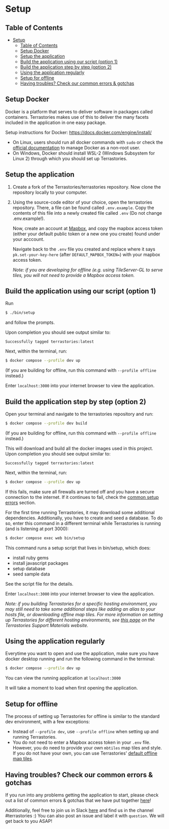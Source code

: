 # Setup

## Table of Contents

- [Setup](#setup)
  - [Table of Contents](#table-of-contents)
  - [Setup Docker](#setup-docker)
  - [Setup the application](#setup-the-application)
  - [Build the application using our script (option 1)](#build-the-application-using-our-script-option-1)
  - [Build the application step by step (option 2)](#build-the-application-step-by-step-option-2)
  - [Using the application regularly](#using-the-application-regularly)
  - [Setup for offline](#setup-for-offline)
  - [Having troubles? Check our common errors \& gotchas](#having-troubles-check-our-common-errors--gotchas)

## Setup Docker

Docker is a platform that serves to deliver software in packages called containers. Terrastories makes use of this to deliver the many facets included in the application in one easy package. 

Setup instructions for Docker: https://docs.docker.com/engine/install/

* On Linux, users should run all docker commands with `sudo` or check the [official documentation](https://docs.docker.com/install/linux/linux-postinstall/) to manage Docker as a non-root user.
* On Windows, Docker should install WSL-2 (Windows Subsystem for Linux 2) through which you should set up Terrastories.

## Setup the application
1. Create a fork of the Terrastories/terrastories repository. Now clone the repository locally to your computer. 

2. Using the source-code editor of your choice, open the terrastories repository. There, a file can be found called `.env.example`. Copy the contents of this file into a newly created file called `.env` (Do not change .env.example!).

    Now, create an account at [Mapbox](https://mapbox.com/signup), and copy the mapbox access token (either your default public token or a new one you create) found under your acccount. 

    Navigate back to the `.env` file you created and replace where it says `pk.set-your-key-here` (after `DEFAULT_MAPBOX_TOKEN=`) with your mapbox access token. 

    *Note: if you are developing for offline (e.g. using TileServer-GL to serve tiles, you will not need to provide a Mapbox access token.*

## Build the application using our script (option 1)

Run
   ```sh
   $ ./bin/setup
   ```
and follow the prompts.

Upon completion you should see output similar to:

  ```
  Successfully tagged terrastories:latest
  ```

Next, within the terminal, run:

  ```sh
  $ docker compose --profile dev up
  ```

(If you are building for offline, run this command with `--profile offline` instead.)

Enter `localhost:3000` into your internet browser to view the application.
## Build the application step by step (option 2)

Open your terminal and navigate to the terrastories repository and run:

   ```sh
  $ docker compose --profile dev build
  ```

(If you are building for offline, run this command with `--profile offline` instead.)
    
This will download and build all the docker images used in this project. Upon completion you should see output similar to:

  ```
  Successfully tagged terrastories:latest
  ```

Next, within the terminal, run:

  ```sh
  $ docker compose --profile dev up
  ```

If this fails, make sure all firewalls are turned off and you have a secure connection to the internet. If it continues to fail, check 
the [common setup errors](#having-troubles-check-our-common-errors--gotchas) section. 

For the first time running Terrastories, it may download some additional dependencies. Additionally, you have to create and seed a database. To do so, enter this command in a different terminal while Terrastories is running (and is listening at port 3000):

  ```sh
  $ docker compose exec web bin/setup
  ```

This command runs a setup script that lives in bin/setup, which does:

- install ruby gems
- install javascript packages
- setup database
- seed sample data

See the script file for the details.

Enter `localhost:3000` into your internet browser to view the application.

*Note: if you building Terrastories for a specific hosting environment, you may still need to take some additional steps like adding an alias to your hosts file, or downloading offline map tiles. For more information on setting up Terrastories for different hosting environments, see [this page](https://docs.terrastories.app/setting-up-a-terrastories-server/hosting-environments) on the Terrastories Support Materials website.*

## Using the application regularly

Everytime you want to open and use the application, make sure you have docker desktop running and run the following command in the terminal: 

  ```sh
  $ docker compose --profile dev up
  ```

You can view the running application at `localhost:3000`

It will take a moment to load when first opening the application.

## Setup for offline

The process of setting up Terrastories for offline is similar to the standard dev environment, with a few exceptions:

* Instead of `--profile dev`, use `--profile offline` when setting up and running Terrastories.
* You do not need to enter a Mapbox access token in your `.env` file. However, you do need to provide your own `mbtiles` map tiles and style. If you do not have your own, you can use Terrastories' [default offline map tiles](https://github.com/Terrastories/default-offline-map).

## Having troubles? Check our common errors & gotchas

If you run into any problems getting the application to start, please check out a list of common errors & gotchas that we have put together [here](https://docs.google.com/document/d/1uSbQl56rAh3AA8Xm7IRZ8qepAMVN55ZOkAqQ8Kh423E/edit)!

Additionally, feel free to join us in Slack [here](https://t.co/kUtI3lnpW1) and find us in the channel #terrastories :) You can also post an issue and label it with `question`. We will get back to you ASAP!
